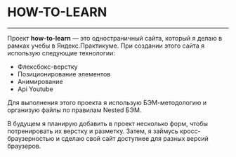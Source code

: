 # HOW-TO-LEARN
------ 
Проект __how-to-learn__ –– это одностраничный сайта, который я делаю в рамках учебы в Яндекс.Практикуме. При создании этого сайта я использую следующие технологии:
* Флексбокс-верстку 
* Позиционирование элементов 
* Анимирование
* Api Youtube 

Для выполнения этого проекта я использую БЭМ-методологию и организую файлы по правилам Nested БЭМ. 

В будущем я планирую добавить в проект несколько форм, чтобы потренировать их верстку и разметку. Затем, я займусь кросс-браузерностью и сделаю свой сайт доступнее для разных версий браузеров.
